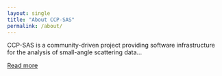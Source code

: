 ```yaml
---
layout: single
title: "About CCP-SAS"
permalink: /about/
---
```


CCP-SAS is a community-driven project providing software infrastructure for the analysis of small-angle scattering data...

[Read more](https://www.ccpsas.org)
